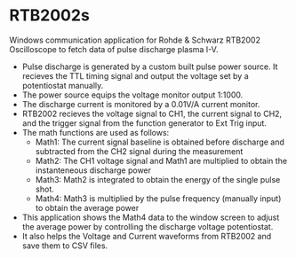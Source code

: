 # RTB2002s

Windows communication application for Rohde & Schwarz RTB2002 Oscilloscope to fetch data of pulse discharge plasma I-V.
- Pulse discharge is generated by a custom built pulse power source. It recieves the TTL timing signal and output the voltage set by a potentiostat manually.
- The power source equips the voltage monitor output 1:1000.
- The discharge current is monitored by a 0.01V/A current monitor.
- RTB2002 recieves the voltage signal to CH1, the current signal to CH2, and the trigger signal from the function generator to Ext Trig input.
- The math functions are used as follows:
  - Math1: The current signal baseline is obtained before discharge and subtracted from the CH2 signal during the measurement
  - Math2: The CH1 voltage signal and Math1 are multiplied to obtain the instanteneous discharge power
  - Math3: Math2 is integrated to obtain the energy of the single pulse shot.
  - Math4: Math3 is multiplied by the pulse frequency (manually input) to obtain the average power
 - This application shows the Math4 data to the window screen to adjust the average power by controlling the discharge voltage potentiostat.
 - It also helps the Voltage and Current waveforms from RTB2002 and save them to CSV files.
